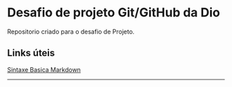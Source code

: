 # Desafio de projeto Git/GitHub da Dio
Repositorio criado para o desafio de Projeto.

## Links úteis
[Sintaxe Basica Markdown](https://www.markdownguide.org/basic-syntax/)

---
